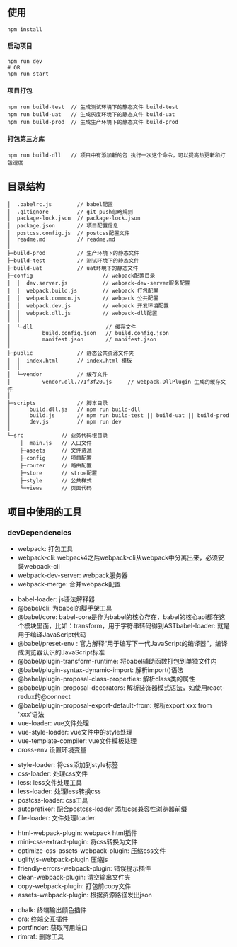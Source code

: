 ## 使用
  `npm install`
#### 启动项目 
```
npm run dev
# OR
npm run start
```

#### 项目打包
```
npm run build-test  // 生成测试环境下的静态文件 build-test
npm run build-uat   // 生成灰度环境下的静态文件 build-uat
npm run build-prod  // 生成生产环境下的静态文件 build-prod
```

#### 打包第三方库
```
npm run build-dll   // 项目中有添加新的包 执行一次这个命令，可以提高热更新和打包速度
```

## 目录结构
```
│  .babelrc.js        // babel配置
│  .gitignore         // git push忽略规则
│  package-lock.json  // package-lock.json
│  package.json       // 项目配置信息
│  postcss.config.js  // postcss配置文件
│  readme.md          // readme.md
│  
├─build-prod          // 生产环境下的静态文件
├─build-test          // 测试环境下的静态文件
├─build-uat           // uat环境下的静态文件
├─config                      // webpack配置目录
│  │  dev.server.js           // webpack-dev-server服务配置
│  │  webpack.build.js        // webpack 打包配置
│  │  webpack.common.js       // webpack 公共配置
│  │  webpack.dev.js          // webpack 开发环境配置
│  │  webpack.dll.js          // webpack-dll配置
│  │  
│  └─dll                       // 缓存文件
│          build.config.json   // build.config.json
│          manifest.json       // manifest.json
│          
├─public              // 静态公共资源文件夹
│  │  index.html      // index.html 模板
│  │   
│  └─vendor           // 缓存文件
│          vendor.dll.771f3f20.js     // webpack.DllPlugin 生成的缓存文件
│          
├─scripts             // 脚本目录
│      build.dll.js   // npm run build-dll
│      build.js       // npm run build-test || build-uat || build-prod
│      dev.js         // npm run dev
│      
└─src            // 业务代码根目录
    │  main.js   // 入口文件 
    ├─assets     // 文件资源
    ├─config     // 项目配置
    ├─router     // 路由配置
    ├─store      // stroe配置
    ├─style      // 公共样式
    └─views      // 页面代码
```

## 项目中使用的工具
### devDependencies
* webpack: 打包工具
* webpack-cli: webpack4之后webpack-cli从webpack中分离出来，必须安装webpack-cli
* webpack-dev-server: webpack服务器
* webpack-merge: 合并webpack配置

+ babel-loader: js语法解释器
+ @babel/cli: 为babel的脚手架工具
+ @babel/core: babel-core是作为babel的核心存在，babel的核心api都在这个模块里面，比如：transform，用于字符串转码得到ASTbabel-loader: 就是用于编译JavaScript代码
+ @babel/preset-env : 官方解释“用于编写下一代JavaScript的编译器”，编译成浏览器认识的JavaScript标准
+ @babel/plugin-transform-runtime: 将babel辅助函数打包到单独文件内
+ @babel/plugin-syntax-dynamic-import: 解析import()语法
+ @babel/plugin-proposal-class-properties: 解析class类的属性
+ @babel/plugin-proposal-decorators: 解析装饰器模式语法，如使用react-redux的@connect
+ @babel/plugin-proposal-export-default-from: 解析export xxx from 'xxx'语法
+ vue-loader: vue文件处理
+ vue-style-loader: vue文件中的style处理
+ vue-template-compiler: vue文件模板处理
+ cross-env 设置环境变量

* style-loader: 将css添加到style标签
* css-loader: 处理css文件
* less: less文件处理工具
* less-loader: 处理less转换css
* postcss-loader: css工具
* autoprefixer: 配合postcss-loader 添加css兼容性浏览器前缀
* file-loader: 文件处理loader

+ html-webpack-plugin: webpack html插件
+ mini-css-extract-plugin: 将css转换为文件
+ optimize-css-assets-webpack-plugin:  压缩css文件
+ uglifyjs-webpack-plugin 压缩js
+ friendly-errors-webpack-plugin: 错误提示插件
+ clean-webpack-plugin: 清空输出文件夹
+ copy-webpack-plugin: 打包前copy文件
+ assets-webpack-plugin: 根据资源路径发出json

* chalk: 终端输出颜色插件
* ora: 终端交互插件
* portfinder: 获取可用端口
* rimraf: 删除工具
